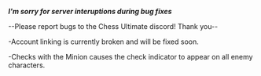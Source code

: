 ***I'm sorry for server interuptions during bug fixes***

--Please report bugs to the Chess Ultimate discord! Thank you--

-Account linking is currently broken and will be fixed soon.

-Checks with the Minion causes the check indicator to appear on all enemy characters.
